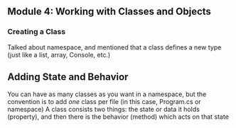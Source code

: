 ## Module 4: Working with Classes and Objects
### Creating a Class
Talked about namespace, and mentioned that a class defines a new type (just like a list, array, Console, etc.)

## Adding State and Behavior
You can have as many classes as you want in a namespace, but the convention is to add *one* class per file (in this case, Program.cs or namespace)
A class consists two things: the state or data it holds (property), and then there is the behavior (method) which acts on that state